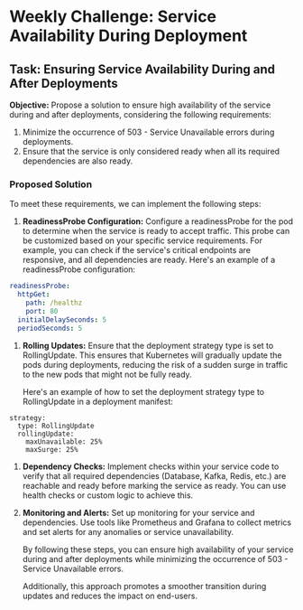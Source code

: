 # Weekly Challenge: Service Availability During Deployment

## Task: Ensuring Service Availability During and After Deployments

**Objective:** Propose a solution to ensure high availability of the service during and after deployments, considering the following requirements:

1. Minimize the occurrence of 503 - Service Unavailable errors during deployments.
2. Ensure that the service is only considered ready when all its required dependencies are also ready.

### Proposed Solution

To meet these requirements, we can implement the following steps:

1. **ReadinessProbe Configuration:** Configure a readinessProbe for the pod to determine when the service is ready to accept traffic. This probe can be customized based on your specific service requirements. For example, you can check if the service's critical endpoints are responsive, and all dependencies are ready. Here's an example of a readinessProbe configuration:

```yaml
readinessProbe:
  httpGet:
    path: /healthz
    port: 80
  initialDelaySeconds: 5
  periodSeconds: 5
```

1. **Rolling Updates:** Ensure that the deployment strategy type is set to RollingUpdate. This ensures that Kubernetes will gradually update the pods during deployments, reducing the risk of a sudden surge in traffic to the new pods that might not be fully ready.

    Here's an example of how to set the deployment strategy type to RollingUpdate in a deployment manifest:



```
strategy:
  type: RollingUpdate
  rollingUpdate:
    maxUnavailable: 25%
    maxSurge: 25%
```

1. **Dependency Checks:** Implement checks within your service code to verify that all required dependencies (Database, Kafka, Redis, etc.) are reachable and ready before marking the service as ready. You can use health checks or custom logic to achieve this.

2. **Monitoring and Alerts:** Set up monitoring for your service and dependencies. Use tools like Prometheus and Grafana to collect metrics and set alerts for any anomalies or service unavailability.

    By following these steps, you can ensure high availability of your service during and after deployments while minimizing the occurrence of 503 - Service Unavailable errors. 

    Additionally, this approach promotes a smoother transition during updates and reduces the impact on end-users.